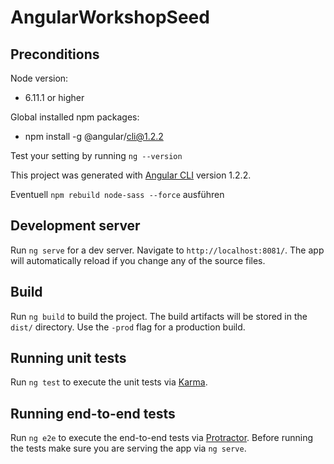 # AngularWorkshopSeed

## Preconditions
Node version: 
- 6.11.1 or higher

Global installed npm packages:
- npm install -g @angular/cli@1.2.2

Test your setting by running `ng --version`

This project was generated with [Angular CLI](https://github.com/angular/angular-cli) version 1.2.2.

Eventuell `npm rebuild node-sass --force` ausführen

## Development server

Run `ng serve` for a dev server. Navigate to `http://localhost:8081/`. The app will automatically reload if you change any of the source files.

## Build

Run `ng build` to build the project. The build artifacts will be stored in the `dist/` directory. Use the `-prod` flag for a production build.

## Running unit tests

Run `ng test` to execute the unit tests via [Karma](https://karma-runner.github.io).

## Running end-to-end tests

Run `ng e2e` to execute the end-to-end tests via [Protractor](http://www.protractortest.org/).
Before running the tests make sure you are serving the app via `ng serve`.
